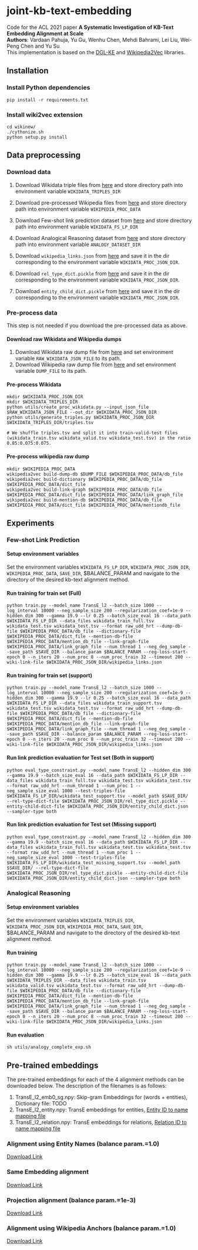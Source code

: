 # joint-kb-text-embedding

Code for the ACL 2021 paper **A Systematic Investigation of KB-Text Embedding Alignment at Scale**  
**Authors**: Vardaan Pahuja, Yu Gu, Wenhu Chen, Mehdi Bahrami, Lei Liu, Wei-Peng Chen and Yu Su  
This implementation is based on the [DGL-KE](https://github.com/awslabs/dgl-ke) and [Wikipedia2Vec](https://github.com/wikipedia2vec/wikipedia2vec) libraries.

## Installation

### Install Python dependencies
```
pip install -r requirements.txt
```

### Install wiki2vec extension
```
cd wikinew/
./cythonize.sh
python setup.py install
```

## Data preprocessing

### Download data

1. Download Wikidata triple files from [here](https://buckeyemailosu-my.sharepoint.com/:f:/g/personal/pahuja_9_buckeyemail_osu_edu/EtvIP8Hyo6pIlgIEQbCsrwMBJAk9pf7SMooynsUkdzWBoA) and store directory path into environment variable `WIKIDATA_TRIPLES_DIR`

2. Download pre-processed Wikipedia files from [here](https://buckeyemailosu-my.sharepoint.com/:f:/g/personal/pahuja_9_buckeyemail_osu_edu/EoT_yv2sKbFPj_RzhiyZc2wB9VNXL5lz6ExZ7tb7rwaW9A) and store directory path into environment variable `WIKIPEDIA_PROC_DATA`

4. Download Few-shot link prediction dataset from [here](https://buckeyemailosu-my.sharepoint.com/:f:/g/personal/pahuja_9_buckeyemail_osu_edu/EpfqthRPp9FLrERxCnXwPSEBNryTYDzyx_4_HQ1yFlc9cg) and store directory path into environment variable `WIKIDATA_FS_LP_DIR`

5. Download Analogical Reasoning dataset from [here](https://buckeyemailosu-my.sharepoint.com/:f:/g/personal/pahuja_9_buckeyemail_osu_edu/EgfwJgbJFGhKiuq7chlV7AkBl8oqW4N2qvzScMzHEfIlHA?e=E2h1GR) and store directory path into environment variable `ANALOGY_DATASET_DIR`

6. Download `wikipedia_links.json` from [here](https://buckeyemailosu-my.sharepoint.com/:u:/g/personal/pahuja_9_buckeyemail_osu_edu/Efz-xTWWiXtGmT8n7MPzuh0BKSDbT6a5hWoo0lfm3elb7g) and save it in the dir corresponding to the environment variable `WIKIDATA_PROC_JSON_DIR`.

7. Download `rel_type_dict.pickle` from [here](https://buckeyemailosu-my.sharepoint.com/:u:/g/personal/pahuja_9_buckeyemail_osu_edu/EREYiat2yeRDq4l4YGuCVhUBwoBVhLtDzS29A6hMRn89Pg?e=IgoijP) and save it in the dir corresponding to the environment variable `WIKIDATA_PROC_JSON_DIR`.

8. Download `entity_child_dict.pickle` from [here](https://buckeyemailosu-my.sharepoint.com/:u:/g/personal/pahuja_9_buckeyemail_osu_edu/EcEpxy7hnQBMjQdrFFUscJcBW63iSmxKN3OHerWJIiDR3g) and save it in the dir corresponding to the environment variable `WIKIDATA_PROC_JSON_DIR`.

### Pre-process data
This step is not needed if you download the pre-processed data as above.

#### Download raw Wikidata and Wikipedia dumps

1. Download Wikidata raw dump file from [here](https://buckeyemailosu-my.sharepoint.com/:u:/g/personal/pahuja_9_buckeyemail_osu_edu/ESyvetnF6KpKvSAaQTWJoq4B8bp2sCBmK6awzMapcOyYcg) and set environment variable `RAW_WIKIDATA_JSON_FILE` to its path.
2. Download Wikipedia raw dump file from [here](https://buckeyemailosu-my.sharepoint.com/:u:/g/personal/pahuja_9_buckeyemail_osu_edu/ERXwyla6Qn9IioXUFpV1x3EBpHvXEwIb22IZlOP29xDnxQ) and set environment variable `DUMP_FILE` to its path.


#### Pre-process Wikidata
```
mkdir $WIKIDATA_PROC_JSON_DIR
mkdir $WIKIDATA_TRIPLES_DIR
python utils/create_proc_wikidata.py --input_json_file $RAW_WIKIDATA_JSON_FILE --out_dir $WIKIDATA_PROC_JSON_DIR
python utils/generate_triples.py $WIKIDATA_PROC_JSON_DIR $WIKIDATA_TRIPLES_DIR/triples.tsv

# We shuffle triples.tsv and split it into train-valid-test files (wikidata_train.tsv wikidata_valid.tsv wikidata_test.tsv) in the ratio 0.85:0.075:0.075.
```

#### Pre-process wikipedia raw dump
```
mkdir $WIKIPEDIA_PROC_DATA
wikipedia2vec build-dump-db $DUMP_FILE $WIKIPEDIA_PROC_DATA/db_file
wikipedia2vec build-dictionary $WIKIPEDIA_PROC_DATA/db_file $WIKIPEDIA_PROC_DATA/dict_file
wikipedia2vec build-link-graph $WIKIPEDIA_PROC_DATA/db_file $WIKIPEDIA_PROC_DATA/dict_file $WIKIPEDIA_PROC_DATA/link_graph_file
wikipedia2vec build-mention-db $WIKIPEDIA_PROC_DATA/db_file $WIKIPEDIA_PROC_DATA/dict_file $WIKIPEDIA_PROC_DATA/mentiondb_file
```

<!-- #### Create Few-shot link prediction dataset
TODO

#### Create Analogical Reasoning dataset
TODO -->

## Experiments

### Few-shot Link Prediction

#### Setup environment variables
Set the environment variables `WIKIDATA_FS_LP_DIR`, `WIKIDATA_PROC_JSON_DIR`, `WIKIPEDIA_PROC_DATA`, `SAVE_DIR`, $BALANCE_PARAM and navigate to the directory of the desired kb-text alignment method.

#### Run training for train set (Full)
```
python train.py --model_name TransE_l2 --batch_size 1000 --log_interval 10000 --neg_sample_size 200 --regularization_coef=1e-9 --hidden_dim 300 --gamma 19.9 --lr 0.25 --batch_size_eval 16 --data_path $WIKIDATA_FS_LP_DIR --data_files wikidata_train_full.tsv wikidata_test.tsv wikidata_test.tsv --format raw_udd_hrt --dump-db-file $WIKIPEDIA_PROC_DATA/db_file --dictionary-file $WIKIPEDIA_PROC_DATA/dict_file --mention-db-file $WIKIPEDIA_PROC_DATA/mention_db_file --link-graph-file $WIKIPEDIA_PROC_DATA/link_graph_file --num_thread 1 --neg_deg_sample --save_path $SAVE_DIR --balance_param $BALANCE_PARAM --reg-loss-start-epoch 0 --n_iters 20 --num_proc 8 --num_proc_train 32 --timeout 200 --wiki-link-file $WIKIDATA_PROC_JSON_DIR/wikipedia_links.json
```

#### Run training for train set (support)

```
python train.py --model_name TransE_l2 --batch_size 1000 --log_interval 10000 --neg_sample_size 200 --regularization_coef=1e-9 --hidden_dim 300 --gamma 19.9 --lr 0.25 --batch_size_eval 16 --data_path $WIKIDATA_FS_LP_DIR --data_files wikidata_train_support.tsv wikidata_test.tsv wikidata_test.tsv --format raw_udd_hrt --dump-db-file $WIKIPEDIA_PROC_DATA/db_file --dictionary-file $WIKIPEDIA_PROC_DATA/dict_file --mention-db-file $WIKIPEDIA_PROC_DATA/mention_db_file --link-graph-file $WIKIPEDIA_PROC_DATA/link_graph_file --num_thread 1 --neg_deg_sample --save_path $SAVE_DIR --balance_param $BALANCE_PARAM --reg-loss-start-epoch 0 --n_iters 20 --num_proc 8 --num_proc_train 32 --timeout 200 --wiki-link-file $WIKIDATA_PROC_JSON_DIR/wikipedia_links.json
```

#### Run link prediction evaluation for Test set (Both in support)
```
python eval_type_constraint.py --model_name TransE_l2 --hidden_dim 300 --gamma 19.9 --batch_size_eval 16 --data_path $WIKIDATA_FS_LP_DIR --data_files wikidata_train_full.tsv wikidata_test.tsv wikidata_test.tsv --format raw_udd_hrt --num_thread 1 --num_proc 1 --neg_sample_size_eval 1000 --test-triples-file $WIKIDATA_FS_LP_DIR/wikidata_test_support.tsv --model_path $SAVE_DIR/ --rel-type-dict-file $WIKIDATA_PROC_JSON_DIR/rel_type_dict.pickle --entity-child-dict-file $WIKIDATA_PROC_JSON_DIR/entity_child_dict.json --sampler-type both
```

#### Run link prediction evaluation for Test set (Missing support)
```
python eval_type_constraint.py --model_name TransE_l2 --hidden_dim 300 --gamma 19.9 --batch_size_eval 16 --data_path $WIKIDATA_FS_LP_DIR --data_files wikidata_train_full.tsv wikidata_test.tsv wikidata_test.tsv --format raw_udd_hrt --num_thread 1 --num_proc 1 --neg_sample_size_eval 1000 --test-triples-file $WIKIDATA_FS_LP_DIR/wikidata_test_missing_support.tsv --model_path $SAVE_DIR/ --rel-type-dict-file $WIKIDATA_PROC_JSON_DIR/rel_type_dict.pickle --entity-child-dict-file $WIKIDATA_PROC_JSON_DIR/entity_child_dict.json --sampler-type both
```

### Analogical Reasoning

#### Setup environment variables
Set the environment variables `WIKIDATA_TRIPLES_DIR`, `WIKIDATA_PROC_JSON_DIR`, `WIKIPEDIA_PROC_DATA`, `SAVE_DIR`, $BALANCE_PARAM and navigate to the directory of the desired kb-text alignment method.

#### Run training

```
python train.py --model_name TransE_l2 --batch_size 1000 --log_interval 10000 --neg_sample_size 200 --regularization_coef=1e-9 --hidden_dim 300 --gamma 19.9 --lr 0.25 --batch_size_eval 16 --data_path $WIKIDATA_TRIPLES_DIR --data_files wikidata_train.tsv wikidata_valid.tsv wikidata_test.tsv --format raw_udd_hrt --dump-db-file $WIKIPEDIA_PROC_DATA/db_file --dictionary-file $WIKIPEDIA_PROC_DATA/dict_file --mention-db-file $WIKIPEDIA_PROC_DATA/mention_db_file --link-graph-file $WIKIPEDIA_PROC_DATA/link_graph_file --num_thread 1 --neg_deg_sample --save_path $SAVE_DIR --balance_param $BALANCE_PARAM --reg-loss-start-epoch 0 --n_iters 20 --num_proc 8 --num_proc_train 32 --timeout 200 --wiki-link-file $WIKIDATA_PROC_JSON_DIR/wikipedia_links.json
```

#### Run evaluation
```
sh utils/analogy_complete_exp.sh
```

## Pre-trained embeddings

The pre-trained embeddings for each of the 4 alignment methods can be downloaded below. The description of the filenames is as follows:
1. TransE_l2_emb0_sg.npy: Skip-gram Embeddings for (words + entities), Dictionary file: TODO
2. TransE_l2_entity.npy: TransE embeddings for entities, [Entity ID to name mapping file](https://buckeyemailosu-my.sharepoint.com/:u:/g/personal/pahuja_9_buckeyemail_osu_edu/EUZsnCwLyh5Nk_r6l9It1QsBnYOuM11mTeBtb3102ruaNQ)
3. TransE_l2_relation.npy: TransE embeddings for relations, [Relation ID to name mapping file](https://buckeyemailosu-my.sharepoint.com/:u:/g/personal/pahuja_9_buckeyemail_osu_edu/ERU4oc2V6VVOhqZGs6t9aucBp3Nx5dd78PaGT7Nm13gMrg)

### Alignment using Entity Names (balance param.=1.0)
[Download Link](https://buckeyemailosu-my.sharepoint.com/:f:/g/personal/pahuja_9_buckeyemail_osu_edu/Es-hgly0a8hOsWBkZ4mOa9ABlhW02WZVaXea9ho53_YgUg)

### Same Embedding alignment
[Download Link](https://buckeyemailosu-my.sharepoint.com/:f:/g/personal/pahuja_9_buckeyemail_osu_edu/ElxfuCrsVWJNrU8Rrl6mMygBFU0JiMk67D1MNrCeL8uZTQ)

### Projection alignment (balance param.=1e-3)
[Download Link](https://buckeyemailosu-my.sharepoint.com/:f:/g/personal/pahuja_9_buckeyemail_osu_edu/Ej_xzDLRCBhFoSA8mCI4UbUBpwWHg8ZfHQIFR2BlUFuyHA)

### Alignment using Wikipedia Anchors (balance param.=1.0)
[Download Link](https://buckeyemailosu-my.sharepoint.com/:f:/g/personal/pahuja_9_buckeyemail_osu_edu/EvxuXCCSvDNFtfWXa9SIqV4BLQqOiBv7EQzdOQnfGj34Hw)
